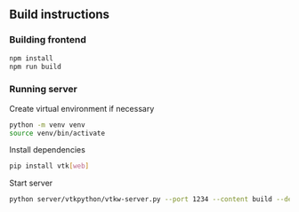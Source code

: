 ## Build instructions

### Building frontend

```bash
npm install
npm run build
```

### Running server

Create virtual environment if necessary

```bash
python -m venv venv
source venv/bin/activate
```

Install dependencies

```bash
pip install vtk[web]
```

Start server

```bash
python server/vtkpython/vtkw-server.py --port 1234 --content build --debug
```
